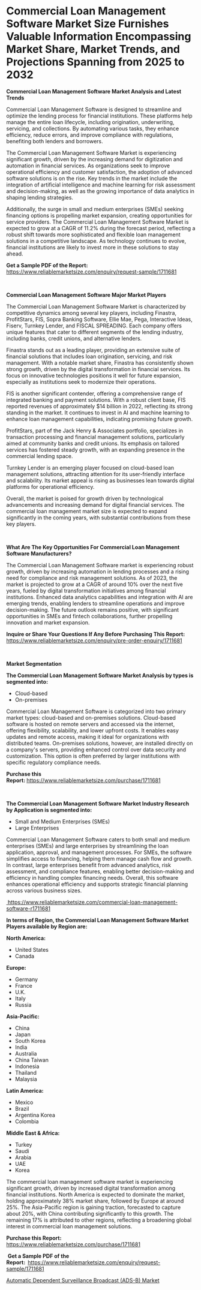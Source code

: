 <p><h1>Commercial Loan Management Software Market Size Furnishes Valuable Information Encompassing Market Share, Market Trends, and Projections Spanning from 2025 to 2032</h1></p><p><strong>Commercial Loan Management Software Market Analysis and Latest Trends</strong></p>
<p><p>Commercial Loan Management Software is designed to streamline and optimize the lending process for financial institutions. These platforms help manage the entire loan lifecycle, including origination, underwriting, servicing, and collections. By automating various tasks, they enhance efficiency, reduce errors, and improve compliance with regulations, benefiting both lenders and borrowers.</p><p>The Commercial Loan Management Software Market is experiencing significant growth, driven by the increasing demand for digitization and automation in financial services. As organizations seek to improve operational efficiency and customer satisfaction, the adoption of advanced software solutions is on the rise. Key trends in the market include the integration of artificial intelligence and machine learning for risk assessment and decision-making, as well as the growing importance of data analytics in shaping lending strategies.</p><p>Additionally, the surge in small and medium enterprises (SMEs) seeking financing options is propelling market expansion, creating opportunities for service providers. The Commercial Loan Management Software Market is expected to grow at a CAGR of 11.2% during the forecast period, reflecting a robust shift towards more sophisticated and flexible loan management solutions in a competitive landscape. As technology continues to evolve, financial institutions are likely to invest more in these solutions to stay ahead.</p></p>
<p><strong>Get a Sample PDF of the Report:&nbsp;</strong> <a href="https://www.reliablemarketsize.com/enquiry/request-sample/1711681?utm_campaign=2528&utm_medium=2&utm_source=Github&utm_content=ia&utm_term=27032025&utm_id=commercial-loan-management-software">https://www.reliablemarketsize.com/enquiry/request-sample/1711681</a></p>
<p>&nbsp;</p>
<p><strong>Commercial Loan Management Software Major Market Players</strong></p>
<p><p>The Commercial Loan Management Software Market is characterized by competitive dynamics among several key players, including Finastra, ProfitStars, FIS, Sopra Banking Software, Ellie Mae, Pega, Interactive Ideas, Fiserv, Turnkey Lender, and FISCAL SPREADING. Each company offers unique features that cater to different segments of the lending industry, including banks, credit unions, and alternative lenders.</p><p>Finastra stands out as a leading player, providing an extensive suite of financial solutions that includes loan origination, servicing, and risk management. With a notable market share, Finastra has consistently shown strong growth, driven by the digital transformation in financial services. Its focus on innovative technologies positions it well for future expansion, especially as institutions seek to modernize their operations.</p><p>FIS is another significant contender, offering a comprehensive range of integrated banking and payment solutions. With a robust client base, FIS reported revenues of approximately $14 billion in 2022, reflecting its strong standing in the market. It continues to invest in AI and machine learning to enhance loan management capabilities, indicating promising future growth.</p><p>ProfitStars, part of the Jack Henry & Associates portfolio, specializes in transaction processing and financial management solutions, particularly aimed at community banks and credit unions. Its emphasis on tailored services has fostered steady growth, with an expanding presence in the commercial lending space.</p><p>Turnkey Lender is an emerging player focused on cloud-based loan management solutions, attracting attention for its user-friendly interface and scalability. Its market appeal is rising as businesses lean towards digital platforms for operational efficiency.</p><p>Overall, the market is poised for growth driven by technological advancements and increasing demand for digital financial services. The commercial loan management market size is expected to expand significantly in the coming years, with substantial contributions from these key players.</p></p>
<p>&nbsp;</p>
<p><strong>What Are The Key Opportunities For Commercial Loan Management Software Manufacturers?</strong></p>
<p><p>The Commercial Loan Management Software market is experiencing robust growth, driven by increasing automation in lending processes and a rising need for compliance and risk management solutions. As of 2023, the market is projected to grow at a CAGR of around 10% over the next five years, fueled by digital transformation initiatives among financial institutions. Enhanced data analytics capabilities and integration with AI are emerging trends, enabling lenders to streamline operations and improve decision-making. The future outlook remains positive, with significant opportunities in SMEs and fintech collaborations, further propelling innovation and market expansion.</p></p>
<p><strong>Inquire or Share Your Questions If Any Before Purchasing This Report:</strong> <a href="https://www.reliablemarketsize.com/enquiry/pre-order-enquiry/1711681?utm_campaign=2528&utm_medium=2&utm_source=Github&utm_content=ia&utm_term=27032025&utm_id=commercial-loan-management-software">https://www.reliablemarketsize.com/enquiry/pre-order-enquiry/1711681</a></p>
<p>&nbsp;</p>
<p><strong>Market Segmentation</strong></p>
<p><strong>The Commercial Loan Management Software Market Analysis by types is segmented into:</strong></p>
<p><ul><li>Cloud-based</li><li>On-premises</li></ul></p>
<p><p>Commercial Loan Management Software is categorized into two primary market types: cloud-based and on-premises solutions. Cloud-based software is hosted on remote servers and accessed via the internet, offering flexibility, scalability, and lower upfront costs. It enables easy updates and remote access, making it ideal for organizations with distributed teams. On-premises solutions, however, are installed directly on a company's servers, providing enhanced control over data security and customization. This option is often preferred by larger institutions with specific regulatory compliance needs.</p></p>
<p><strong>Purchase this Report:&nbsp;</strong><a href="https://www.reliablemarketsize.com/purchase/1711681?utm_campaign=2528&utm_medium=2&utm_source=Github&utm_content=ia&utm_term=27032025&utm_id=commercial-loan-management-software">https://www.reliablemarketsize.com/purchase/1711681</a></p>
<p>&nbsp;</p>
<p><strong>The Commercial Loan Management Software Market Industry Research by Application is segmented into:</strong></p>
<p><ul><li>Small and Medium Enterprises (SMEs)</li><li>Large Enterprises</li></ul></p>
<p><p>Commercial Loan Management Software caters to both small and medium enterprises (SMEs) and large enterprises by streamlining the loan application, approval, and management processes. For SMEs, the software simplifies access to financing, helping them manage cash flow and growth. In contrast, large enterprises benefit from advanced analytics, risk assessment, and compliance features, enabling better decision-making and efficiency in handling complex financing needs. Overall, this software enhances operational efficiency and supports strategic financial planning across various business sizes.</p></p>
<p><a href="https://www.reliablemarketsize.com/commercial-loan-management-software-r1711681?utm_campaign=2528&utm_medium=2&utm_source=Github&utm_content=ia&utm_term=27032025&utm_id=commercial-loan-management-software">&nbsp;https://www.reliablemarketsize.com/commercial-loan-management-software-r1711681</a></p>
<p><strong>In terms of Region, the Commercial Loan Management Software Market Players available by Region are:</strong></p>
<p>
    <p> <strong> North America: </strong>
        <ul>
            <li>United States</li>
            <li>Canada</li>
        </ul>
        </p> 
    <p> <strong> Europe: </strong>
        <ul>
            <li>Germany</li>
            <li>France</li>
            <li>U.K.</li>
            <li>Italy</li>
            <li>Russia</li>
        </ul>
        </p> 
    <p> <strong> Asia-Pacific: </strong>
        <ul>
            <li>China</li>
            <li>Japan</li>
            <li>South Korea</li>
            <li>India</li>
            <li>Australia</li>
            <li>China Taiwan</li>
            <li>Indonesia</li>
            <li>Thailand</li>
            <li>Malaysia</li>
        </ul>
        </p> 
    <p> <strong> Latin America: </strong>
        <ul>
            <li>Mexico</li>
            <li>Brazil</li>
            <li>Argentina Korea</li>
            <li>Colombia</li>
        </ul>
        </p> 
    <p> <strong> Middle East & Africa: </strong>
        <ul>
            <li>Turkey</li>
            <li>Saudi</li>
            <li>Arabia</li>
            <li>UAE</li>
            <li>Korea</li>
        </ul>
    </p>
    </p>
<p><p>The commercial loan management software market is experiencing significant growth, driven by increased digital transformation among financial institutions. North America is expected to dominate the market, holding approximately 38% market share, followed by Europe at around 25%. The Asia-Pacific region is gaining traction, forecasted to capture about 20%, with China contributing significantly to this growth. The remaining 17% is attributed to other regions, reflecting a broadening global interest in commercial loan management solutions.</p></p>
<p><strong>Purchase this Report: </strong><a href="https://www.reliablemarketsize.com/purchase/1711681?utm_campaign=2528&utm_medium=2&utm_source=Github&utm_content=ia&utm_term=27032025&utm_id=commercial-loan-management-software">https://www.reliablemarketsize.com/purchase/1711681</a></p>
<p>&nbsp;<strong>Get a Sample PDF of the Report:&nbsp;&nbsp;</strong><a href="https://www.reliablemarketsize.com/enquiry/request-sample/1711681?utm_campaign=2528&utm_medium=2&utm_source=Github&utm_content=ia&utm_term=27032025&utm_id=commercial-loan-management-software">https://www.reliablemarketsize.com/enquiry/request-sample/1711681</a></p>
<p><strong></strong></p>
<p><p><a href="https://github.com/ovtkosle/Market-Research-Report-List-1/blob/main/automatic-dependent-surveillance-broadcast-ads-b-market.md?utm_campaign=2528&utm_medium=2&utm_source=Github&utm_content=ia&utm_term=27032025&utm_id=commercial-loan-management-software">Automatic Dependent Surveillance Broadcast (ADS-B) Market</a></p></p>